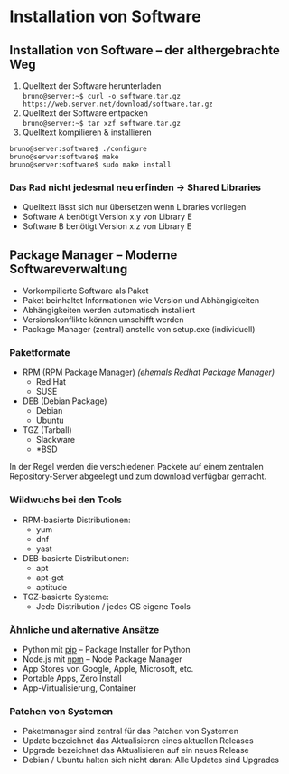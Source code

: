 # Installation von Software

## Installation von Software – der althergebrachte Weg
1. Quelltext der Software herunterladen <br>
`bruno@server:~$ curl -o software.tar.gz https://web.server.net/download/software.tar.gz`
2. Quelltext der Software entpacken <br>
`bruno@server:~$ tar xzf software.tar.gz`
3. Quelltext kompilieren & installieren
```
bruno@server:software$ ./configure
bruno@server:software$ make
bruno@server:software$ sudo make install
```

### Das Rad nicht jedesmal neu erfinden -> Shared Libraries
- Quelltext lässt sich nur übersetzen wenn Libraries vorliegen
- Software A benötigt Version x.y von Library E
- Software B benötigt Version x.z von Library E

## Package Manager – Moderne Softwareverwaltung
- Vorkompilierte Software als Paket
- Paket beinhaltet Informationen wie Version und Abhängigkeiten
- Abhängigkeiten werden automatisch installiert
- Versionskonflikte können umschifft werden
- Package Manager (zentral) anstelle von setup.exe (individuell)

### Paketformate
- RPM (RPM Package Manager) *(ehemals Redhat Package Manager)*
    - Red Hat
    - SUSE
- DEB (Debian Package)
    - Debian
    - Ubuntu
- TGZ (Tarball)
    - Slackware
    - *BSD

In der Regel werden die verschiedenen Packete auf einem zentralen Repository-Server abgeelegt und zum download verfügbar gemacht.

### Wildwuchs bei den Tools
- RPM-basierte Distributionen:
    - yum
    - dnf
    - yast
- DEB-basierte Distributionen:
    - apt
    - apt-get
    - aptitude
- TGZ-basierte Systeme:
    - Jede Distribution / jedes OS eigene Tools

### Ähnliche und alternative Ansätze
- Python mit [pip](https://pip.pypa.io/en/stable/index.html) – Package Installer for Python
- Node.js mit [npm](https://docs.npmjs.com/) – Node Package Manager
- App Stores von Google, Apple, Microsoft, etc.
- Portable Apps, Zero Install
- App-Virtualisierung, Container

### Patchen von Systemen
- Paketmanager sind zentral für das Patchen von Systemen
- Update bezeichnet das Aktualisieren eines aktuellen Releases
- Upgrade bezeichnet das Aktualisieren auf ein neues Release
- Debian / Ubuntu halten sich nicht daran: Alle Updates sind Upgrades

